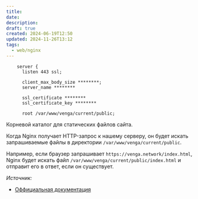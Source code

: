 ```yaml
---
title: 
date: 
description: 
draft: true
created: 2024-06-19T12:50
updated: 2024-11-26T13:12
tags:
  - web/nginx
---
```

```nginx
    server {
      listen 443 ssl;

      client_max_body_size ********;
      server_name ********

      ssl_certificate ********
      ssl_certificate_key ********

      root /var/www/venga/current/public;
```

Корневой каталог для статических файлов сайта.

Когда Nginx получает HTTP-запрос к нашему серверу, он будет искать запрашиваемые файлы в директории `/var/www/venga/current/public`. 

Например, если браузер запрашивает `https://venga.network/index.html`, Nginx будет искать файл `/var/www/venga/current/public/index.html` и отправит его в ответ, если он существует.

*Источник:*
- [Оффициальная документация](https://docs.nginx.com/nginx/admin-guide/web-server/serving-static-content/)
